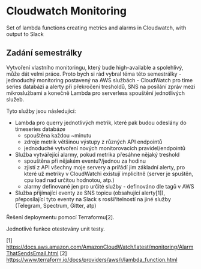 # Cloudwatch Monitoring
Set of lambda functions creating metrics and alarms in Cloudwatch, with output to Slack


## Zadání semestrálky

Vytvoření vlastního monitoringu, který bude high-available a spolehlivý, může dát velmi práce. Proto bych si rád vybral téma této semestrálky - jednoduchý monitoring postavený na AWS službách - CloudWatch pro time series databázi a alerty při překročení tresholdů, SNS na posílání zpráv mezi mikroslužbami a konečně Lambda pro serverless spouštění jednotlivých služeb.

Tyto služby jsou následující:
- Lambda pro querry jednotlivých metrik, které pak budou odeslány do timeseries databáze
  - spouštěna každou ~minutu
  - zdroje metrik většinou výstupy z různých API endpointů
  - jednoduché vytvoření nových monitorovacích pravidel/endpointů
- Služba vytvářející alarmy, pokud metrika přesáhne nějaký treshold
  - spouštěna při nějakém eventu?/jednou za hodinu
  - zjistí z API všechny moje servery a priřádí jim základní alerty, pro které už metriky v CloudWatchi existují implicitně (server je spuštěn, cpu load nad určitou hodnotou, atp.)
  - alarmy definované jen pro určité služby - definováno dle tagů v AWS
- Služba přijímající eventy ze SNS topicu (obsahující alerty[1]), přeposílající tyto eventy na Slack
s rosšířitelností na jiné služby (Telegram, Spectrum, Gitter, atp)


Řešení deploymentu pomocí Terraformu[2].

Jednotlivé funkce otestovány unit testy.





[1] https://docs.aws.amazon.com/AmazonCloudWatch/latest/monitoring/AlarmThatSendsEmail.html
[2] https://www.terraform.io/docs/providers/aws/r/lambda_function.html
